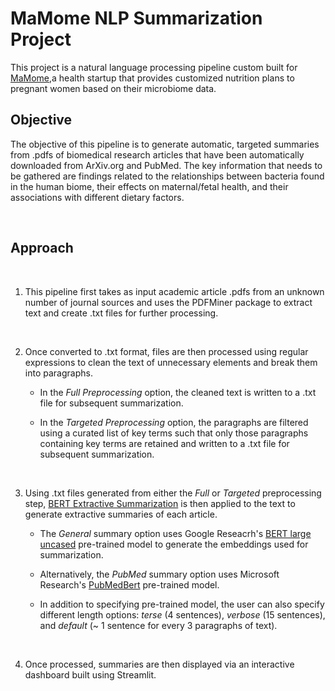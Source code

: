 # MaMome NLP Summarization Project 

This project is a natural language processing pipeline custom built for [MaMome](https://www.mamome.io/),a health startup that provides customized nutrition plans to pregnant women based on their microbiome data.

## Objective

The objective of this pipeline is to generate automatic, targeted summaries from .pdfs of biomedical research articles that have been automatically downloaded from ArXiv.org and PubMed. The key information that needs to be gathered are findings related to the relationships between bacteria found in the human biome, their effects on maternal/fetal health, and their associations with different dietary factors.

&nbsp;

## Approach
&nbsp;

1. This pipeline first takes as input academic article .pdfs from an unknown number of journal sources and uses the PDFMiner package to extract text and create .txt files for further processing. 

&nbsp;

2. Once converted to .txt format, files are then processed using regular expressions to clean the text of unnecessary elements and break them into paragraphs.

     - In the *Full Preprocessing* option, the cleaned text is written to a .txt file for subsequent summarization.

    - In the *Targeted Preprocessing* option, the paragraphs are filtered using a curated list of key terms such that only those paragraphs containing key terms are retained and written to a .txt file for subsequent summarization.
   
   &nbsp;

3. Using .txt files generated from either the *Full* or *Targeted* preprocessing step, [BERT Extractive Summarization](https://arxiv.org/pdf/1906.04165.pdf) is then applied to the text to generate extractive summaries of each article.

    - The *General* summary option uses Google Reseacrh's [BERT large uncased](https://github.com/google-research/bert) pre-trained model to generate the embeddings used for summarization.

    - Alternatively, the *PubMed* summary option uses Microsoft Research's [PubMedBert](https://www.microsoft.com/en-us/research/blog/domain-specific-language-model-pretraining-for-biomedical-natural-language-processing/) pre-trained model.

    - In addition to specifying pre-trained model, the user can also specify different length options: *terse* (4 sentences), *verbose* (15 sentences), and *default* (~ 1 sentence for every 3 paragraphs of text).

&nbsp;

4. Once processed, summaries are then displayed via an interactive dashboard built using Streamlit.

